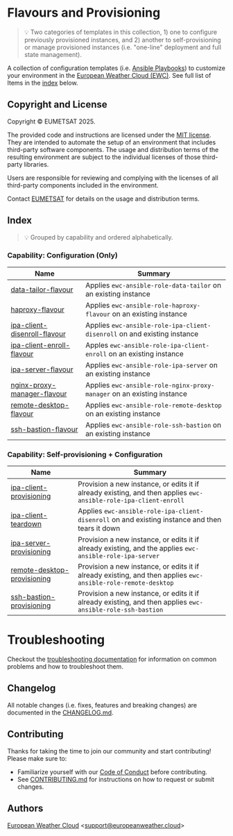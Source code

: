 # Flavours and Provisioning
>💡 Two categories of templates in this collection, 1) one to configure previously provisioned instances, and 2) another to self-provisioning or manage provisioned instances (i.e. "one-line" deployment and full state management).

A collection of configuration templates
(i.e. [Ansible Playbooks](https://docs.ansible.com/ansible/latest/playbook_guide/playbooks.html))
to customize your environment in the
[European Weather Cloud (EWC)](https://europeanweather.cloud/). See full list of Items in the [index](#index) below.

## Copyright and License
Copyright © EUMETSAT 2025.

The provided code and instructions are licensed under the [MIT license](./LICENSE).
They are intended to automate the setup of an environment that includes 
third-party software components.
The usage and distribution terms of the resulting environment are 
subject to the individual licenses of those third-party libraries.

Users are responsible for reviewing and complying with the licenses of
all third-party components included in the environment.

Contact [EUMETSAT](http://www.eumetsat.int) for details on the usage and distribution terms.

## Index
>💡 Grouped by capability and ordered alphabetically.

### Capability: Configuration (Only)

| Name  | Summary  |
|------|-----|
| [data-tailor-flavour](./playbooks/data-tailor-flavour/)    | Applies `ewc-ansible-role-data-tailor` on an existing instance   |
| [haproxy-flavour](./playbooks/haproxy-flavour/)    | Applies `ewc-ansible-role-haproxy-flavour` on an existing instance   |
| [ipa-client-disenroll-flavour](./playbooks/ipa-client-disenroll-flavour/)   |  Applies `ewc-ansible-role-ipa-client-disenroll` on and existing instance   |
| [ipa-client-enroll-flavour](./playbooks/ipa-client-enroll-flavour) | Apples `ewc-ansible-role-ipa-client-enroll` on an existing instance | 
| [ipa-server-flavour](./playbooks/ipa-server-flavour/)    |  Applies `ewc-ansible-role-ipa-server` on an existing instance  |
| [nginx-proxy-manager-flavour](./playbooks/nginx-proxy-manager/)    | Applies `ewc-ansible-role-nginx-proxy-manager` on an existing instance   |
| [remote-desktop-flavour](./playbooks/remote-desktop-flavour/) | Applies `ewc-ansible-role-remote-desktop` on an existing instance  | 
| [ssh-bastion-flavour](./playbooks/ssh-bastion-flavour/)   | Applies `ewc-ansible-role-ssh-bastion` on an existing instance | 

### Capability: Self-provisioning + Configuration

| Name  | Summary  |
|------|-----|
| [ipa-client-provisioning](./playbooks/ipa-client-provisioning/)    | Provision a new instance, or edits it if already existing, and then applies `ewc-ansible-role-ipa-client-enroll`    |
| [ipa-client-teardown](./playbooks/ipa-client-teardow/)   |  Applies `ewc-ansible-role-ipa-client-disenroll` on and existing instance and then tears it down  |
| [ipa-server-provisioning](./playbooks/ipa-server-provisioning/)    |  Provision a new instance, or edits it if already existing, and the applies `ewc-ansible-role-ipa-server`    |
| [remote-desktop-provisioning](./playbooks/remote-desktop-provisioning/) | Provision a new instance, or edits it if already existing, and then applies `ewc-ansible-role-remote-desktop`  | 
| [ssh-bastion-provisioning](./playbooks/ssh-bastion-provisioning/)   | Provision a new instance, or edits it if already existing, and then applies `ewc-ansible-role-ssh-bastion` | 

# Troubleshooting
Checkout the [troubleshooting documentation](../docs/troubleshooting.md) for
information on common problems and how to troubleshoot them.

## Changelog
All notable changes (i.e. fixes, features and breaking changes) are documented 
in the [CHANGELOG.md](./CHANGELOG.md).

## Contributing

Thanks for taking the time to join our community and start contributing!
Please make sure to:
* Familiarize yourself with our [Code of Conduct](./CODE_OF_CONDUCT.md) before 
contributing.
* See [CONTRIBUTING.md](./CONTRIBUTING.md) for instructions on how to request 
or submit changes.

## Authors

[European Weather Cloud](http://support.europeanweather.cloud/) 
<[support@europeanweather.cloud](mailto:support@europeanweather.cloud)>
